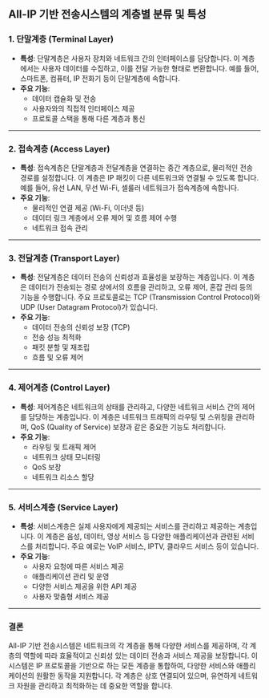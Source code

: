 ## All-IP 기반 전송시스템의 계층별 분류 및 특성

### **1. 단말계층 (Terminal Layer)**

- **특성**: 단말계층은 사용자 장치와 네트워크 간의 인터페이스를 담당합니다. 이 계층에서는 사용자 데이터를 수집하고, 이를 전달 가능한 형태로 변환합니다. 예를 들어, 스마트폰, 컴퓨터, IP 전화기 등이 단말계층에 속합니다.
- **주요 기능**: 
  - 데이터 캡슐화 및 전송
  - 사용자와의 직접적 인터페이스 제공
  - 프로토콜 스택을 통해 다른 계층과 통신

---

### **2. 접속계층 (Access Layer)**

- **특성**: 접속계층은 단말계층과 전달계층을 연결하는 중간 계층으로, 물리적인 전송 경로를 설정합니다. 이 계층은 IP 패킷이 다른 네트워크와 연결될 수 있도록 합니다. 예를 들어, 유선 LAN, 무선 Wi-Fi, 셀룰러 네트워크가 접속계층에 속합니다.
- **주요 기능**:
  - 물리적인 연결 제공 (Wi-Fi, 이더넷 등)
  - 데이터 링크 계층에서 오류 제어 및 흐름 제어 수행
  - 네트워크 접속 관리

---

### **3. 전달계층 (Transport Layer)**

- **특성**: 전달계층은 데이터 전송의 신뢰성과 효율성을 보장하는 계층입니다. 이 계층은 데이터가 전송되는 경로 상에서의 흐름을 관리하고, 오류 제어, 혼잡 관리 등의 기능을 수행합니다. 주요 프로토콜로는 TCP (Transmission Control Protocol)와 UDP (User Datagram Protocol)가 있습니다.
- **주요 기능**:
  - 데이터 전송의 신뢰성 보장 (TCP)
  - 전송 성능 최적화
  - 패킷 분할 및 재조립
  - 흐름 및 오류 제어

---

### **4. 제어계층 (Control Layer)**

- **특성**: 제어계층은 네트워크의 상태를 관리하고, 다양한 네트워크 서비스 간의 제어를 담당하는 계층입니다. 이 계층은 네트워크 트래픽의 라우팅 및 스위칭을 관리하며, QoS (Quality of Service) 보장과 같은 중요한 기능도 처리합니다.
- **주요 기능**:
  - 라우팅 및 트래픽 제어
  - 네트워크 상태 모니터링
  - QoS 보장
  - 네트워크 리소스 할당

---

### **5. 서비스계층 (Service Layer)**

- **특성**: 서비스계층은 실제 사용자에게 제공되는 서비스를 관리하고 제공하는 계층입니다. 이 계층은 음성, 데이터, 영상 서비스 등 다양한 애플리케이션과 관련된 서비스를 처리합니다. 주요 예로는 VoIP 서비스, IPTV, 클라우드 서비스 등이 있습니다.
- **주요 기능**:
  - 사용자 요청에 따른 서비스 제공
  - 애플리케이션 관리 및 운영
  - 다양한 서비스 제공을 위한 API 제공
  - 사용자 맞춤형 서비스 제공

---

### **결론**

All-IP 기반 전송시스템은 네트워크의 각 계층을 통해 다양한 서비스를 제공하며, 각 계층의 역할에 따라 효율적이고 신뢰성 있는 데이터 전송과 서비스 제공을 보장합니다. 이 시스템은 IP 프로토콜을 기반으로 하는 모든 계층을 통합하여, 다양한 서비스와 애플리케이션의 원활한 동작을 지원합니다. 각 계층은 상호 연결되어 있으며, 유연하게 네트워크 자원을 관리하고 최적화하는 데 중요한 역할을 합니다.
